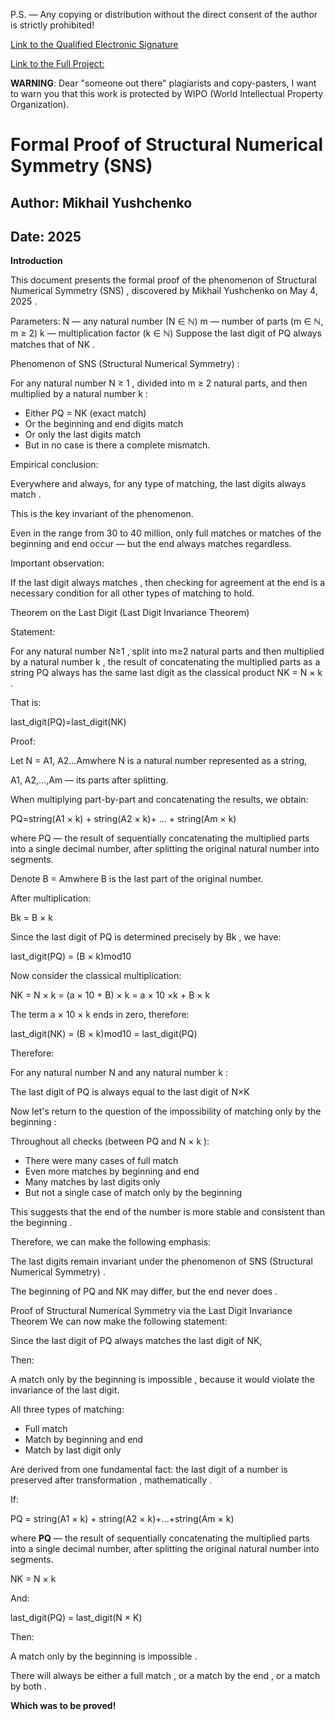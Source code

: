 P.S. — Any copying or distribution without the direct consent of the author is strictly prohibited!

[Link to the Qualified Electronic Signature](https://github.com/Misha0966/Formal-Proof-of-the-Collatz-Conjecture/blob/main/55232996-5675-4ffb-b092-fbb4f79652a2.pdf.sig)

[Link to the Full Project:](https://github.com/Misha0966/Formal-Proof-of-the-Collatz-Conjecture/blob/main/55232996-5675-4ffb-b092-fbb4f79652a2.pdf)

**WARNING**: Dear "someone out there" plagiarists and copy-pasters, I want to warn you that this work is protected by WIPO (World Intellectual Property Organization).

# Formal Proof of Structural Numerical Symmetry (SNS)
## Author: Mikhail Yushchenko
## Date: 2025

**Introduction**

This document presents the formal proof of the phenomenon of Structural Numerical Symmetry (SNS) , discovered by Mikhail Yushchenko on May 4, 2025 .

Parameters:
N — any natural number (N ∈ ℕ)
m — number of parts (m ∈ ℕ, m ≥ 2)
k — multiplication factor (k ∈ ℕ)
Suppose the last digit of PQ always matches that of NK .

Phenomenon of SNS (Structural Numerical Symmetry) :

For any natural number N ≥ 1 , divided into m ≥ 2 natural parts, and then multiplied by a natural number k :

- Either PQ = NK (exact match)
- Or the beginning and end digits match
- Or only the last digits match
- But in no case is there a complete mismatch.

Empirical conclusion:

Everywhere and always, for any type of matching, the last digits always match .

This is the key invariant of the phenomenon.

Even in the range from 30 to 40 million, only full matches or matches of the beginning and end occur — but the end always matches regardless.

Important observation:

If the last digit always matches , then checking for agreement at the end is a necessary condition for all other types of matching to hold.

Theorem on the Last Digit (Last Digit Invariance Theorem)

Statement:

For any natural number N≥1 , split into m≥2 natural parts and then multiplied by a natural number k , the result of concatenating the multiplied parts as a string PQ always has the same last digit as the classical product NK = N × k .

That is:

last_digit(PQ)=last_digit(NK)

Proof:

Let N = A1, A2…Am​where N is a natural number represented as a string,

A1, A2,…,Am — its parts after splitting.

When multiplying part-by-part and concatenating the results, we obtain:

PQ=string(A1 × k) + string(A2 × k)+ ... + string(Am × k)

where PQ — the result of sequentially concatenating the multiplied parts into a single decimal number, after splitting the original natural number into segments.

Denote B = Am​where B is the last part of the original number.

After multiplication:

Bk = B × k

Since the last digit of PQ is determined precisely by Bk , we have:

last_digit(PQ) = (B × k)mod10

Now consider the classical multiplication:

NK = N × k = (a × 10 + B) × k = a × 10 ×k + B × k

The term a × 10 × k ends in zero, therefore:

last_digit(NK) = (B × k)mod10 = last_digit(PQ)

Therefore:

For any natural number N and any natural number k :

The last digit of PQ is always equal to the last digit of N×K

Now let's return to the question of the impossibility of matching only by the beginning :

Throughout all checks (between PQ and N × k ):

- There were many cases of full match
- Even more matches by beginning and end
- Many matches by last digits only
- But not a single case of match only by the beginning

This suggests that the end of the number is more stable and consistent than the beginning .

Therefore, we can make the following emphasis:

The last digits remain invariant under the phenomenon of SNS (Structural Numerical Symmetry) .

The beginning of PQ and NK may differ, but the end never does .

Proof of Structural Numerical Symmetry via the Last Digit Invariance Theorem
We can now make the following statement:

Since the last digit of PQ always matches the last digit of NK,

Then:

A match only by the beginning is impossible , because it would violate the invariance of the last digit.

All three types of matching:

- Full match
- Match by beginning and end
- Match by last digit only

Are derived from one fundamental fact: the last digit of a number is preserved after transformation , mathematically .

If:

PQ = string(A1 × k) + string(A2 × k)+...+string(Am × k)

where **PQ** — the result of sequentially concatenating the multiplied parts into a single decimal number, after splitting the original natural number into segments.

NK = N × k

And:

last_digit(PQ) = last_digit(N × K)

Then:

A match only by the beginning is impossible .

There will always be either a full match , or a match by the end , or a match by both .

**Which was to be proved!**
